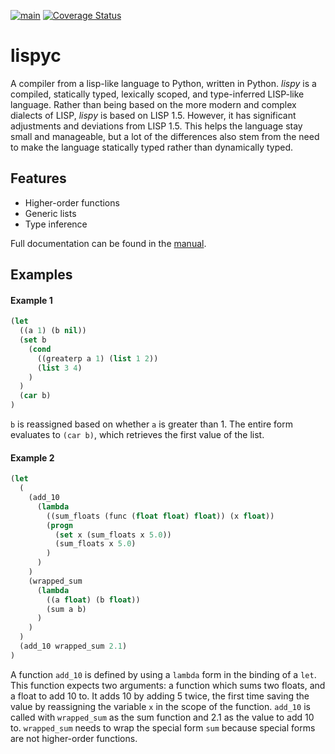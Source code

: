 [![main](https://github.com/csun-comp430-s22/lispy/actions/workflows/main.yaml/badge.svg)](https://github.com/csun-comp430-s22/lispy/actions/workflows/main.yaml) [![Coverage Status](https://coveralls.io/repos/github/csun-comp430-s22/lispy/badge.svg?branch=main)](https://coveralls.io/github/csun-comp430-s22/lispy?branch=main)

# lispyc

A compiler from a lisp-like language to Python, written in Python. _lispy_ is a compiled, statically typed, lexically scoped, and type-inferred LISP-like language. Rather than being based on the more modern and complex dialects of LISP, _lispy_ is based on LISP 1.5. However, it has significant adjustments and deviations from LISP 1.5. This helps the language stay small and manageable, but a lot of the differences also stem from the need to make the language statically typed rather than dynamically typed.


## Features

* Higher-order functions
* Generic lists
* Type inference

Full documentation can be found in the [manual](docs/manual.pdf).

## Examples

#### Example 1

```lisp
(let
  ((a 1) (b nil))
  (set b
    (cond
      ((greaterp a 1) (list 1 2))
      (list 3 4)
    )
  )
  (car b)
)
```
`b` is reassigned based on whether `a` is greater than 1. The entire form evaluates to `(car b)`, which retrieves the first value of the list.


#### Example 2
```lisp
(let
  (
    (add_10
      (lambda
        ((sum_floats (func (float float) float)) (x float))
        (progn
          (set x (sum_floats x 5.0))
          (sum_floats x 5.0)
        )
      )
    )
    (wrapped_sum
      (lambda
        ((a float) (b float))
        (sum a b)
      )
    )
  )
  (add_10 wrapped_sum 2.1)
)
```

A function `add_10` is defined by using a `lambda` form in the binding of a `let`. This function expects two arguments: a function which sums two floats, and a float to add 10 to. It adds 10 by adding 5 twice, the first time saving the value by reassigning the variable `x` in the scope of the function. `add_10` is called with `wrapped_sum` as the sum function and 2.1 as the value to add 10 to. `wrapped_sum` needs to wrap the special form `sum` because special forms are not higher-order functions.
